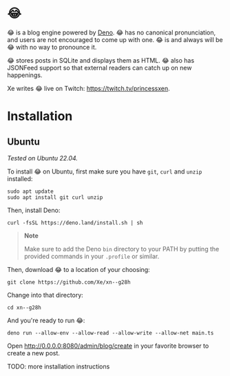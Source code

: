 # 😂

😂 is a blog engine powered by [Deno](https://deno.land). 😂 has no canonical pronunciation, and users are not encouraged to come up with one. 😂 is and always will be 😂 with no way to pronounce it.

😂 stores posts in SQLite and displays them as HTML. 😂 also has JSONFeed support so that external readers can catch up on new happenings.

Xe writes 😂 live on Twitch: https://twitch.tv/princessxen.

# Installation

## Ubuntu

*Tested on Ubuntu 22.04.*

To install 😂 on Ubuntu, first make sure you have `git`, `curl` and `unzip` installed:

```
sudo apt update
sudo apt install git curl unzip
```

Then, install Deno:

```
curl -fsSL https://deno.land/install.sh | sh
```

> **Note**
>
> Make sure to add the Deno `bin` directory to your PATH by putting the provided commands in your `.profile` or similar.

Then, download 😂 to a location of your choosing:

```
git clone https://github.com/Xe/xn--g28h
```

Change into that directory:

```
cd xn--g28h
```

And you're ready to run 😂:

```
deno run --allow-env --allow-read --allow-write --allow-net main.ts
```

Open http://0.0.0.0:8080/admin/blog/create in your favorite browser to create a new post.

TODO: more installation instructions
